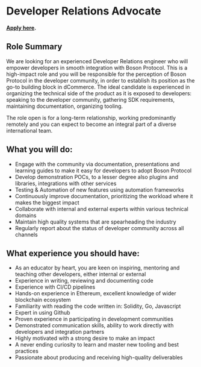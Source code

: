 # Developer Relations Advocate
**[Apply here](https://boards.greenhouse.io/bosonprotocol/jobs/4504859003).**

## Role Summary

We are looking for an experienced Developer Relations engineer who will empower developers in smooth integration with Boson Protocol. This is a high-impact role and you will be responsible for the perception of Boson Protocol in the developer community, in order to establish its position as the go-to building block in dCommerce. The ideal candidate is experienced in organizing the technical side of the product as it is exposed to developers: speaking to the developer community, gathering SDK requirements, maintaining documentation, organizing tooling.

The role open is for a long-term relationship, working predominantly remotely and you can expect to become an integral part of a diverse international team.

 
## What you will do:

* Engage with the community via documentation, presentations and learning guides to make it easy for developers to adopt Boson Protocol
* Develop demonstration POCs, to a lesser degree also plugins and libraries, integrations with other services
* Testing & Automation of new features using automation frameworks
* Continuously improve documentation, prioritizing the workload where it makes the biggest impact
* Collaborate with internal and external experts within various technical domains
* Maintain high quality systems that are spearheading the industry
* Regularly report about the status of developer community across all channels
 

## What experience you should have:

* As an educator by heart, you are keen on inspiring, mentoring and teaching other developers, either internal or external
* Experience in writing, reviewing and documenting code
* Experience with CI/CD pipelines
* Hands-on experience in Ethereum, excellent knowledge of wider blockchain ecosystem
* Familiarity with reading the code written in: Solidity, Go, Javascript
* Expert in using Github
* Proven experience in participating in development communities
* Demonstrated communication skills, ability to work directly with developers and integration partners
* Highly motivated with a strong desire to make an impact
* A never ending curiosity to learn and master new tooling and best practices
* Passionate about producing and receiving high-quality deliverables
